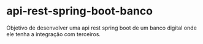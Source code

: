# api-rest-spring-boot-banco
Objetivo de desenvolver uma api rest spring boot de um banco digital onde ele tenha a integração com terceiros. 
